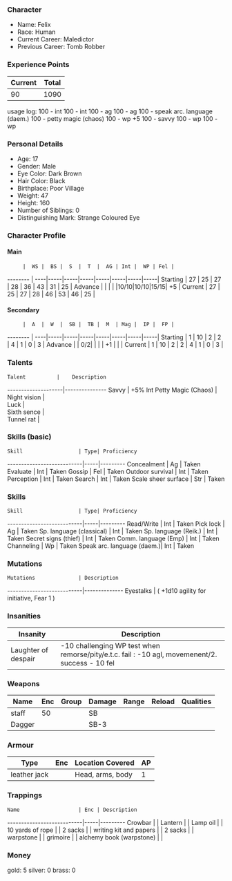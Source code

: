 ### Character
- Name: Felix
- Race: Human
- Current Career: Maledictor
- Previous Career: Tomb Robber

### Experience Points
Current | Total
--------|------
 90     | 1090

usage log:
100 - int
100 - int
100 - ag
100 - ag
100 - speak arc. language (daem.)
100 - petty magic (chaos)
100 - wp +5
100 - savvy
100 - wp
100 - wp

### Personal Details
- Age: 17
- Gender: Male
- Eye Color: Dark Brown
- Hair Color: Black
- Birthplace: Poor Village
- Weight: 47
- Height: 160
- Number of Siblings: 0
- Distinguishing Mark: Strange Coloured Eye

### Character Profile

#### Main
         |  WS |  BS |  S  |  T  |  AG | Int |  WP | Fel |
-------- | ----|-----|-----|-----|-----|-----|-----|-----|
Starting |  27 |  25 |  27 |  28 |  36 |  43 |  31 |  25 |
Advance  |     |     |     |     |10/10|10/10|15/15|  +5 |
Current  |  27 |  25 |  27 |  28 |  46 |  53 |  46 |  25 |

#### Secondary
         |  A  |  W  |  SB |  TB |  M  | Mag |  IP |  FP |
-------- | ----|-----|-----|-----|-----|-----|-----|-----|
Starting |  1  |  10 |  2  |  2  |  4  |  1  |  0  |  3  |
Advance  |     |  0/2|     |     |     |  +1 |     |     |
Current  |  1  |  10 |  2  |  2  |  4  |  1  |  0  |  3  |
  
### Talents
    Talent          |    Description
--------------------|---------------
Savvy               | +5% Int
Petty Magic (Chaos) |   
Night vision        |   
Luck                |   
Sixth sence         |   
Tunnel rat          |   

### Skills (basic)
    Skill                  | Type| Proficiency
---------------------------|-----|---------
Concealment                | Ag  | Taken
Evaluate                   | Int | Taken
Gossip                     | Fel | Taken
Outdoor survival           | Int | Taken
Perception                 | Int | Taken
Search                     | Int | Taken
Scale sheer surface        | Str | Taken


### Skills
    Skill                  | Type| Proficiency
---------------------------|-----|---------
Read/Write                 | Int | Taken
Pick lock                  | Ag  | Taken
Sp. language (classical)   | Int | Taken
Sp. language (Reik.)       | Int | Taken
Secret signs (thief)       | Int | Taken
Comm. language (Emp)       | Int | Taken
Channeling                 | Wp  | Taken
Speak arc. language (daem.)| Int | Taken


### Mutations
    Mutations              | Description
---------------------------|--------------
Eyestalks                  | ( +1d10 agility for initiative, Fear 1 )

### Insanities
   Insanity                | Description
---------------------------|--------------
Laughter of despair        | -10 challenging WP test when remorse/pity/e.t.c. fail : -10 agl, movemenent/2. success - 10 fel

### Weapons
   Name  | Enc | Group | Damage | Range | Reload | Qualities
-------- |-----|-------|--------|-------|--------|----------
staff    |  50 |       |   SB   |       |        |  
Dagger   |     |       |  SB-3  |       |        |  
  
### Armour
   Type      | Enc | Location Covered | AP |
-------------|-----|------------------|----|
leather jack |     | Head, arms, body | 1  |

### Trappings
    Name                   | Enc | Description
---------------------------|-----|---------
Crowbar                    |     | 
Lantern                    |     | 
Lamp oil                   |     | 
10 yards of rope           |     | 
2 sacks                    |     |
writing kit and papers     |     |
2 sacks                    |     |
warpstone                  |     |
grimoire                   |     |
alchemy book (warpstone)   |     |

### Money
gold: 5
silver: 0
brass: 0
